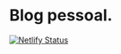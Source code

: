 # Blog pessoal.

[![Netlify Status](https://api.netlify.com/api/v1/badges/4ff98d02-4922-49ea-913c-b2a4b3b0b798/deploy-status)](https://app.netlify.com/sites/franckaragao/deploys)
